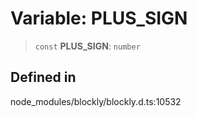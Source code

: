 # Variable: PLUS_SIGN

> `const` **PLUS_SIGN**: `number`

## Defined in

node_modules/blockly/blockly.d.ts:10532
